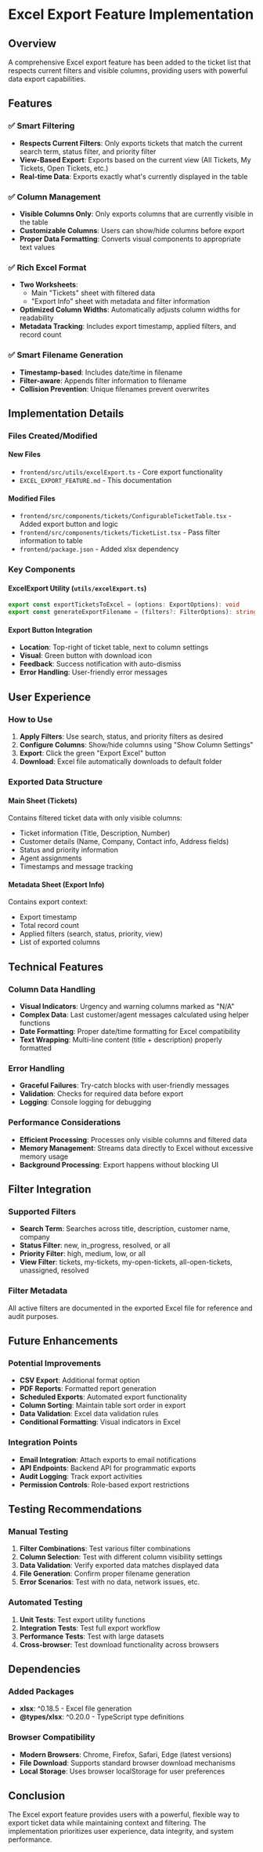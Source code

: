 # Excel Export Feature Implementation

## Overview
A comprehensive Excel export feature has been added to the ticket list that respects current filters and visible columns, providing users with powerful data export capabilities.

## Features

### ✅ Smart Filtering
- **Respects Current Filters**: Only exports tickets that match the current search term, status filter, and priority filter
- **View-Based Export**: Exports based on the current view (All Tickets, My Tickets, Open Tickets, etc.)
- **Real-time Data**: Exports exactly what's currently displayed in the table

### ✅ Column Management
- **Visible Columns Only**: Only exports columns that are currently visible in the table
- **Customizable Columns**: Users can show/hide columns before export
- **Proper Data Formatting**: Converts visual components to appropriate text values

### ✅ Rich Excel Format
- **Two Worksheets**: 
  - Main "Tickets" sheet with filtered data
  - "Export Info" sheet with metadata and filter information
- **Optimized Column Widths**: Automatically adjusts column widths for readability
- **Metadata Tracking**: Includes export timestamp, applied filters, and record count

### ✅ Smart Filename Generation
- **Timestamp-based**: Includes date/time in filename
- **Filter-aware**: Appends filter information to filename
- **Collision Prevention**: Unique filenames prevent overwrites

## Implementation Details

### Files Created/Modified

#### New Files
- `frontend/src/utils/excelExport.ts` - Core export functionality
- `EXCEL_EXPORT_FEATURE.md` - This documentation

#### Modified Files
- `frontend/src/components/tickets/ConfigurableTicketTable.tsx` - Added export button and logic
- `frontend/src/components/tickets/TicketList.tsx` - Pass filter information to table
- `frontend/package.json` - Added xlsx dependency

### Key Components

#### ExcelExport Utility (`utils/excelExport.ts`)
```typescript
export const exportTicketsToExcel = (options: ExportOptions): void
export const generateExportFilename = (filters?: FilterOptions): string
```

#### Export Button Integration
- **Location**: Top-right of ticket table, next to column settings
- **Visual**: Green button with download icon
- **Feedback**: Success notification with auto-dismiss
- **Error Handling**: User-friendly error messages

## User Experience

### How to Use
1. **Apply Filters**: Use search, status, and priority filters as desired
2. **Configure Columns**: Show/hide columns using "Show Column Settings"
3. **Export**: Click the green "Export Excel" button
4. **Download**: Excel file automatically downloads to default folder

### Exported Data Structure

#### Main Sheet (Tickets)
Contains filtered ticket data with only visible columns:
- Ticket information (Title, Description, Number)
- Customer details (Name, Company, Contact info, Address fields)
- Status and priority information
- Agent assignments
- Timestamps and message tracking

#### Metadata Sheet (Export Info)
Contains export context:
- Export timestamp
- Total record count
- Applied filters (search, status, priority, view)
- List of exported columns

## Technical Features

### Column Data Handling
- **Visual Indicators**: Urgency and warning columns marked as "N/A"
- **Complex Data**: Last customer/agent messages calculated using helper functions
- **Date Formatting**: Proper date/time formatting for Excel compatibility
- **Text Wrapping**: Multi-line content (title + description) properly formatted

### Error Handling
- **Graceful Failures**: Try-catch blocks with user-friendly messages
- **Validation**: Checks for required data before export
- **Logging**: Console logging for debugging

### Performance Considerations
- **Efficient Processing**: Processes only visible columns and filtered data
- **Memory Management**: Streams data directly to Excel without excessive memory usage
- **Background Processing**: Export happens without blocking UI

## Filter Integration

### Supported Filters
- **Search Term**: Searches across title, description, customer name, company
- **Status Filter**: new, in_progress, resolved, or all
- **Priority Filter**: high, medium, low, or all
- **View Filter**: tickets, my-tickets, my-open-tickets, all-open-tickets, unassigned, resolved

### Filter Metadata
All active filters are documented in the exported Excel file for reference and audit purposes.

## Future Enhancements

### Potential Improvements
- **CSV Export**: Additional format option
- **PDF Reports**: Formatted report generation
- **Scheduled Exports**: Automated export functionality
- **Column Sorting**: Maintain table sort order in export
- **Data Validation**: Excel data validation rules
- **Conditional Formatting**: Visual indicators in Excel

### Integration Points
- **Email Integration**: Attach exports to email notifications
- **API Endpoints**: Backend API for programmatic exports
- **Audit Logging**: Track export activities
- **Permission Controls**: Role-based export restrictions

## Testing Recommendations

### Manual Testing
1. **Filter Combinations**: Test various filter combinations
2. **Column Selection**: Test with different column visibility settings
3. **Data Validation**: Verify exported data matches displayed data
4. **File Generation**: Confirm proper filename generation
5. **Error Scenarios**: Test with no data, network issues, etc.

### Automated Testing
1. **Unit Tests**: Test export utility functions
2. **Integration Tests**: Test full export workflow
3. **Performance Tests**: Test with large datasets
4. **Cross-browser**: Test download functionality across browsers

## Dependencies

### Added Packages
- **xlsx**: ^0.18.5 - Excel file generation
- **@types/xlsx**: ^0.20.0 - TypeScript type definitions

### Browser Compatibility
- **Modern Browsers**: Chrome, Firefox, Safari, Edge (latest versions)
- **File Download**: Supports standard browser download mechanisms
- **Local Storage**: Uses browser localStorage for user preferences

## Conclusion

The Excel export feature provides users with a powerful, flexible way to export ticket data while maintaining context and filtering. The implementation prioritizes user experience, data integrity, and system performance. 